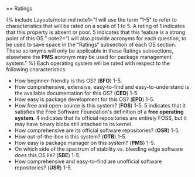 == Ratings

{% include Layouts/notei.md note1="I will use the term &ldquo;1-5&rdquo; to refer to characteristics that will be rated on a scale of 1 to 5. A rating of 1 indicates that this property is absent or poor. 5 indicates that this feature is a strong point of this OS." note2="I will also provide acronyms for each question, to be used to save space in the &ldquo;Ratings&rdquo; subsection of each OS section. These acronyms will only be applicable in these Ratings subsections, elsewhere the **PMS** acronym may be used for package management system." %}
Each operating system will be rated with respect to the following characteristics:

* How beginner-friendly is this OS? (**BFO**) 1-5.
* How comprehensive, extensive, easy-to-find and easy-to-understand is the available documentation for this OS? (**CED**) 1-5.
* How easy is package development for this OS? (**EPD**) 1-5.
* How free and open-source is this system? (**FOS**) 1-5. 5 indicates that it satisfies the Free Software Foundation's definition of a **free operating system**. 4 indicates that its official repositories are entirely FOSS, but it may have binary blobs still attached to its kernel.
* How comprehensive are its official software repositories? (**OSR**) 1-5.
* How out-of-the-box is this system? (**OTB**) 1-5.
* How easy is package manager on this system? (**PMS**) 1-5.
* On which side of the spectrum of stability vs. bleeding edge software does this OS lie? (**SBE**) 1-5.
* How comprehensive and easy-to-find are unofficial software repositories? (**USR**) 1-5.
